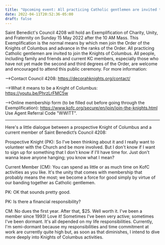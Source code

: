 ```yaml
---
title: "Upcoming event: All practicing Catholic gentlemen are invited to join the Knights of Columbus. Next induction ceremony will be on Sunday 15 May 2022 after the 10 AM Mass. Family and friends are welcome and encouraged to be present."
date: 2022-04-11T20:52:36-05:00
draft: false
---
```


<!--more-->
Saint Benedict's Council 4208 will hold an Exemplification of Charity, Unity, and Fraternity on Sunday 15 May 2022 after the 10 AM Mass. This Exemplification is the normal means by which men join the Order of the Knights of Columbus and advance in the ranks of the Order. All practicing Catholic gentlemen are invited to join the Knights of Columbus. All people, including family and friends and current KC members, especially those who have not yet made the second and third degrees of the Order, are welcome and encouraged to attend this public ceremony. For more information:

-->Contact Council 4208: https://decorahknights.org/contact/

-->What it means to be a Knight of Columbus: https://youtu.be/PhrzLrFMC5w

-->Online membership form (to be filled out before going through the Exemplification): https://www.kofc.org/secure/en/join/join-the-knights.html Use Agent Referral Code "WWITT".

***********************************

Here's a little dialogue between a prospective Knight of Columbus and a current member of Saint Benedict’s Council 4208:

Prospective Knight (PK): So I've been thinking about it and I really want to volunteer with the Church  and be more involved.  But I don't know if I want to sign up for something that I don't know if I'll have time for. Just don't wanna leave anyone hanging; you know what I mean?

Current Member (CM): You can spend as little or as much time on KofC activities as you like. It's the unity that comes with membership that probably means the most; we become a force for good simply by virtue of our banding together as Catholic gentlemen.

PK: OK that sounds pretty good.

PK: Is there a financial responsibility?

CM: No dues the first year. After that, $25. Well worth it. I've been a member since 1993! Love it! Sometimes I've been very active; sometimes I've been dormant. It's all depended on my life responsibilities. Currently, I'm semi-dormant because my responsibilities and time commitment at work are currently quite high but, as soon as that diminishes, I intend to dive more deeply into Knights of Columbus activities.
